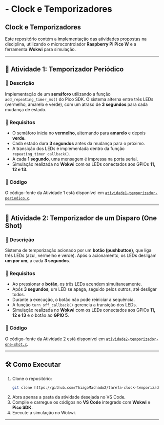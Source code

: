 # - Clock e Temporizadores

## Clock e Temporizadores

Este repositório contém a implementação das atividades propostas na disciplina, utilizando o microcontrolador **Raspberry Pi Pico W** e a ferramenta **Wokwi** para simulação.

---

## 📌 Atividade 1: Temporizador Periódico

### 🔹 Descrição

Implementação de um **semáforo** utilizando a função `add_repeating_timer_ms()` do Pico SDK. O sistema alterna entre três LEDs (vermelho, amarelo e verde), com um atraso de **3 segundos** para cada mudança de estado.

### 🔹 Requisitos

- O semáforo inicia no **vermelho**, alternando para **amarelo** e depois **verde**.
- Cada estado dura **3 segundos** antes da mudança para o próximo.
- A transição dos LEDs é implementada dentro da função `repeating_timer_callback()`.
- A cada **1 segundo**, uma mensagem é impressa na porta serial.
- Simulação realizada no **Wokwi** com os LEDs conectados aos GPIOs **11, 12 e 13**.

### 🔹 Código

O código-fonte da Atividade 1 está disponível em [`atividade1-temporizador-periodico.c`](atividade1-temporizador-periodico\atividade1-temporizador-periodico.c).

---

## 📌 Atividade 2: Temporizador de um Disparo (One Shot)

### 🔹 Descrição

Sistema de temporização acionado por um **botão (pushbutton)**, que liga três LEDs (azul, vermelho e verde). Após o acionamento, os LEDs desligam **um por um**, a cada **3 segundos**.

### 🔹 Requisitos

- Ao pressionar o **botão**, os três LEDs acendem simultaneamente.
- Após **3 segundos**, um LED se apaga, seguido pelos outros, até desligar todos.
- Durante a execução, o botão não pode reiniciar a sequência.
- A função `turn_off_callback()` gerencia a transição dos LEDs.
- Simulação realizada no **Wokwi** com os LEDs conectados aos GPIOs **11, 12 e 13** e o botão ao **GPIO 5**.

### 🔹 Código

O código-fonte da Atividade 2 está disponível em [`atividade2-temporizador-one-shot.c`](atividade2-temporizador-one-shot\atividade2-temporizador-one-shot.c).

---

## 🛠️ Como Executar

1. Clone o repositório:
   ```sh
   git clone https://github.com/ThiagoMachado2/tarefa-clock-temporizadores
   ```
2. Abra apenas a pasta da atividade desejada no VS Code.
3. Compile e carregue os códigos no **VS Code** integrado com **Wokwi** e **Pico SDK**.
4. Execute a simulação no Wokwi.

---
